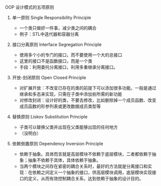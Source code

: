 OOP 设计模式的五项原则

1. 单一原则 Single Responsibility Principle
   - 一个类只做好一件事，减少类之间的耦合
   - 例子：STL中迭代器和容器分离

2. 接口分离原则  Interface Segregation Principle
   - 使用多个小的专门的接口，而不要使用一个大的总接口
   - 这里的接口不是函数接口，而是一个类
   - 手段：利用委托分离接口，利用多重继承分离接口。

3. 开放-封闭原则 Open Closed Principle
   - 对扩展开放：不改变已存在的类的前提下可以添加很多功能。一般是通过继承和多态来实现，只需在子类中添加些所需的新功能
   - 对修改封闭：设计好的类，不要去修改，比如删除掉一个成员函数、改变成员函数的形参列表或更改数据成员类型等
4. 替换原则 Liskov Substitution Principle
   - 子类可以替换父类并出现在父类能够出现的任何地方
   - （没明白）
5. 依赖倒置原则 Dependency Inversion Principle
   - 依赖于抽象。具体而言就是高层模块不依赖于底层模块，二者都依赖于抽象；抽象不依赖于具体，具体依赖于抽象。
   - 当两个模块之间存在紧密的耦合关系时，最好的方法就是分离接口和实现：在依赖之间定义一个抽象的接口，供高层模块调用，底层模块实现接口的定义，从而有效控制耦合关系，达到依赖于抽象的设计目的。

